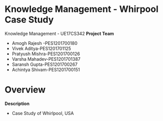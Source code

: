 # Knowledge Management - Whirpool Case Study
Knowledge Management - UE17CS342
**Project Team**
* Amogh Rajesh -PES1201700180
* Vivek Aditya-PES1201701125
* Pratyush Mishra-PES1201700126
* Varsha Mahadev-PES1201701387
* Saransh Gupta-PES1201700267
* Achintya Shivam-PES1201700151

# Overview
**Description**
* Case Study of Whirlpool, USA 

